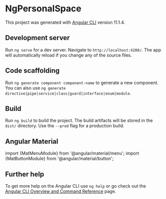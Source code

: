 # NgPersonalSpace

This project was generated with [Angular CLI](https://github.com/angular/angular-cli) version 11.1.4.

## Development server

Run `ng serve` for a dev server. Navigate to `http://localhost:4200/`. The app will automatically reload if you change any of the source files.

## Code scaffolding

Run `ng generate component component-name` to generate a new component. You can also use `ng generate directive|pipe|service|class|guard|interface|enum|module`.

## Build

Run `ng build` to build the project. The build artifacts will be stored in the `dist/` directory. Use the `--prod` flag for a production build.

## Angular Material

import {MatMenuModule} from '@angular/material/menu';
import {MatButtonModule} from '@angular/material/button';


## Further help

To get more help on the Angular CLI use `ng help` or go check out the [Angular CLI Overview and Command Reference](https://angular.io/cli) page.
